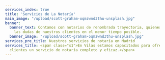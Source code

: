 ```yaml
---
services_index: true
title: 'Servicios de La Notaría'
main_image: "/upload/scott-graham-oqmzwnd3thu-unsplash.jpg"
banner:
  banner_text: Contamos con notarios de renombrada trayectoria, quienes resolverán
    las dudas de nuestros clientes en el menor tiempo posible.
  banner_image: "/upload/scott-graham-oqmzwnd3thu-unsplash.jpg"
services_pre_title: Nuestros servicios de notaría en Madrid
services_title: <span class="s1">En Vilas estamos capacitados para ofrecer a nuestros
  clientes un servicio de notaría completo y eficaz.</span>
---
```


<Banner 
    :image="$page.frontmatter.main_image" />

<Title 
    :title="$page.frontmatter.services_title" 
    :pretitle="$page.frontmatter.services_pre_title" />

<ServicesList />

<Banner 
    :text="$page.frontmatter.banner.banner_text"
    :image="$page.frontmatter.banner.banner_image" />
